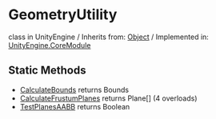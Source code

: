 # GeometryUtility
class in UnityEngine
 / Inherits from: <a href="https://docs.unity3d.com/6000.0/Documentation/ScriptReference/Object.html" target="_blank">Object</a> / Implemented in: <a href="https://docs.unity3d.com/6000.0/Documentation/ScriptReference/UnityEngine.CoreModule.html" target="_blank">UnityEngine.CoreModule</a>
## Static Methods
- <a href="https://docs.unity3d.com/6000.0/Documentation/ScriptReference/GeometryUtility.CalculateBounds.html" target="_blank">CalculateBounds</a> returns Bounds
- <a href="https://docs.unity3d.com/6000.0/Documentation/ScriptReference/GeometryUtility.CalculateFrustumPlanes.html" target="_blank">CalculateFrustumPlanes</a> returns Plane[] (4 overloads)
- <a href="https://docs.unity3d.com/6000.0/Documentation/ScriptReference/GeometryUtility.TestPlanesAABB.html" target="_blank">TestPlanesAABB</a> returns Boolean
